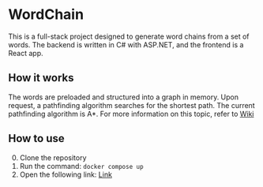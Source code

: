 # WordChain

This is a full-stack project designed to generate word chains from a set of words. The backend is written in C# with ASP.NET, and the frontend is a React app.

## How it works

The words are preloaded and structured into a graph in memory. Upon request, a pathfinding algorithm searches for the shortest path. The current pathfinding algorithm is A*. For more information on this topic, refer to  [Wiki](https://en.wikipedia.org/wiki/A*_search_algorithm)

## How to use

0. Clone the repository
1. Run the command: `docker compose up`
2. Open the following link: [Link](http://localhost:3000)